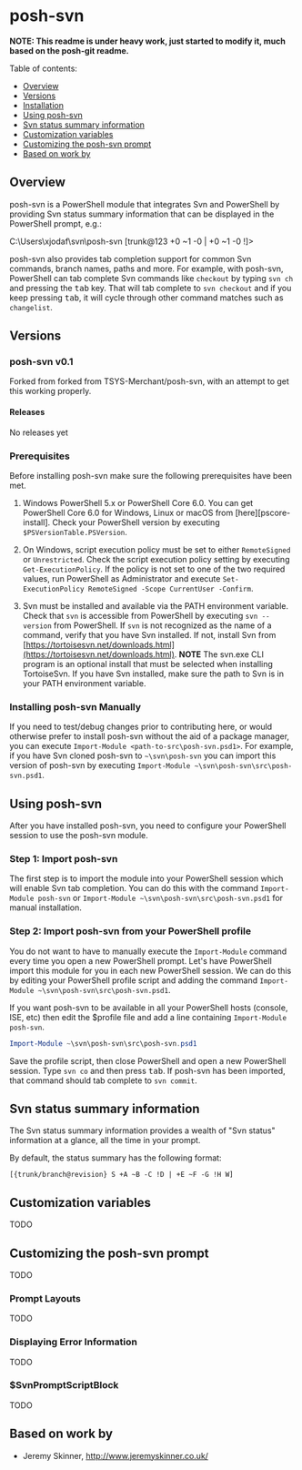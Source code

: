 posh-svn
========

**NOTE: This readme is under heavy work, just started to modify it, much based on the posh-git readme.**

Table of contents:

- [Overview](#overview)
- [Versions](#versions)
- [Installation](#installation)
- [Using posh-svn](#using-posh-svn)
- [Svn status summary information](#svn-status-summary-information)
- [Customization variables](#customization-variables)
- [Customizing the posh-svn prompt](#customizing-the-posh-svn-prompt)
- [Based on work by](#based-on-work-by)

## Overview

posh-svn is a PowerShell module that integrates Svn and PowerShell by providing Svn status summary information that
can be displayed in the PowerShell prompt, e.g.:

C:\Users\xjodaf\svn\posh-svn [trunk@123 +0 ~1 -0 | +0 ~1 -0 !]> 

posh-svn also provides tab completion support for common Svn commands, branch names, paths and more.
For example, with posh-svn, PowerShell can tab complete Svn commands like `checkout` by typing `svn ch` and pressing
the <kbd>tab</kbd> key. That will tab complete to `svn checkout` and if you keep pressing <kbd>tab</kbd>, it will
cycle through other command matches such as `changelist`. 

## Versions

### posh-svn v0.1

Forked from forked from TSYS-Merchant/posh-svn, with an attempt to get this working properly.

#### Releases

No releases yet

### Prerequisites

Before installing posh-svn make sure the following prerequisites have been met.

1. Windows PowerShell 5.x or PowerShell Core 6.0.
   You can get PowerShell Core 6.0 for Windows, Linux or macOS from [here][pscore-install].
   Check your PowerShell version by executing `$PSVersionTable.PSVersion`.

2. On Windows, script execution policy must be set to either `RemoteSigned` or `Unrestricted`.
   Check the script execution policy setting by executing `Get-ExecutionPolicy`.
   If the policy is not set to one of the two required values, run PowerShell as Administrator and
   execute `Set-ExecutionPolicy RemoteSigned -Scope CurrentUser -Confirm`.

3. Svn must be installed and available via the PATH environment variable.
   Check that `svn` is accessible from PowerShell by executing `svn --version` from PowerShell.
   If `svn` is not recognized as the name of a command, verify that you have Svn installed.
   If not, install Svn from [https://tortoisesvn.net/downloads.html](https://tortoisesvn.net/downloads.html).
   **NOTE** The svn.exe CLI program is an optional install that must be selected when installing TortoiseSvn.
   If you have Svn installed, make sure the path to Svn is in your PATH environment variable.

### Installing posh-svn Manually

If you need to test/debug changes prior to contributing here, or would otherwise prefer to install posh-svn without
the aid of a package manager, you can execute `Import-Module <path-to-src\posh-svn.psd1>`.  For example, if you
have Svn cloned posh-svn to `~\svn\posh-svn` you can import this version of posh-svn by executing
`Import-Module ~\svn\posh-svn\src\posh-svn.psd1`.

## Using posh-svn

After you have installed posh-svn, you need to configure your PowerShell session to use the posh-svn module.

### Step 1: Import posh-svn

The first step is to import the module into your PowerShell session which will enable Svn tab completion.
You can do this with the command `Import-Module posh-svn` or `Import-Module ~\svn\posh-svn\src\posh-svn.psd1`
for manual installation.

### Step 2: Import posh-svn from your PowerShell profile

You do not want to have to manually execute the `Import-Module` command every time you open a new PowerShell prompt.
Let's have PowerShell import this module for you in each new PowerShell session.
We can do this by editing your PowerShell profile script and adding the command `Import-Module ~\svn\posh-svn\src\posh-svn.psd1`.

If you want posh-svn to be available in all your PowerShell hosts (console, ISE, etc) then edit the $profile file
and add a line containing `Import-Module posh-svn`.


```powershell
Import-Module ~\svn\posh-svn\src\posh-svn.psd1
```

Save the profile script, then close PowerShell and open a new PowerShell session.
Type `svn co` and then press <kbd>tab</kbd>. If posh-svn has been imported, that command should tab complete to
`svn commit`.

## Svn status summary information

The Svn status summary information provides a wealth of "Svn status" information at a glance, all the time in your
prompt.

By default, the status summary has the following format:

    [{trunk/branch@revision} S +A ~B -C !D | +E ~F -G !H W]

## Customization variables

TODO

## Customizing the posh-svn prompt

TODO

### Prompt Layouts

TODO

### Displaying Error Information

TODO

### $SvnPromptScriptBlock

TODO

## Based on work by

- Jeremy Skinner, http://www.jeremyskinner.co.uk/

